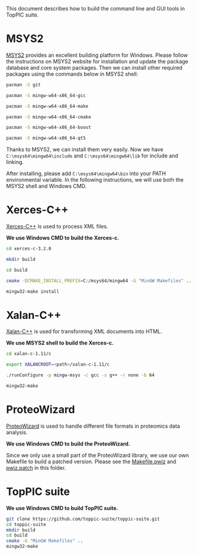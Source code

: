 This document describes how to build the command line and GUI tools in TopPIC suite.

# MSYS2

[MSYS2](http://www.msys2.org) provides an excellent building platform for Windows. Please follow the instructions on MSYS2 website for installation and update the package database and core system packages. Then we can install other required packages using the commands below in MSYS2 shell:

```sh
pacman -S git

pacman -S mingw-w64-x86_64-gcc

pacman -S mingw-w64-x86_64-make

pacman -S mingw-w64-x86_64-cmake

pacman -S mingw-w64-x86_64-boost

pacman -S mingw-w64-x86_64-qt5
```

Thanks to MSYS2, we can install them very easily. Now we have `C:\msys64\mingw64\include` and `C:\msys64\mingw64\lib` for include and linking.

After installing, please add `C:\msys64\mingw64\bin` into your PATH environmental variable. In the following instructions, we will use both the MSYS2 shell and Windows CMD.

# Xerces-C++

[Xerces-C++](https://xerces.apache.org/xerces-c/) is used to process XML files.

**We use Windows CMD to build the Xerces-c.**

```sh
cd xerces-c-3.2.0

mkdir build

cd build

cmake -DCMAKE_INSTALL_PREFIX=C:/msys64/mingw64 -G "MinGW Makefiles" ..

mingw32-make install
```

# Xalan-C++

[Xalan-C++](https://xml.apache.org/xalan-c/) is used for transforming XML documents into HTML.

**We use MSYS2 shell to build the Xerces-c.**

```sh
cd xalan-c-1.11/c

export XALANCROOT=<path>/xalan-c-1.11/c

./runConfigure -p mingw-msys -c gcc -x g++ -r none -b 64 

mingw32-make
```

# ProteoWizard

[ProteoWizard](http://proteowizard.sourceforge.net) is used to handle different file formats in proteomics data analysis.

**We use Windows CMD to build the ProteoWizard.**

Since we only use a small part of the ProteoWizard library, we use our own Makefile to build a patched version. Please see the [Makefile.pwiz](Makefile.pwiz) and [pwiz.patch](pwiz.patch) in this folder.

# TopPIC suite

**We use Windows CMD to build TopPIC suite.**

```sh
git clone https://github.com/toppic-suite/toppic-suite.git
cd toppic-suite
mkdir build
cd build
cmake -G "MinGW Makefiles" ..
mingw32-make
```
